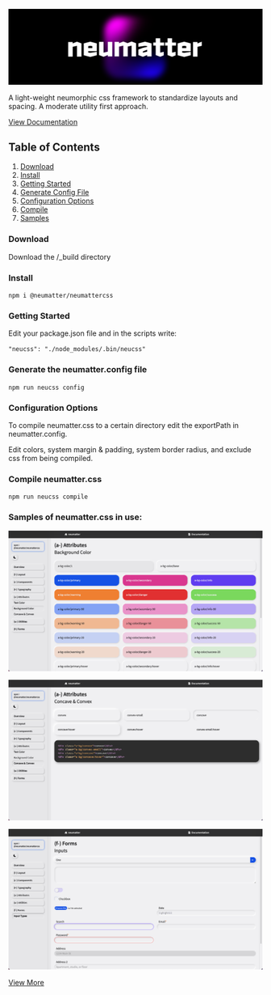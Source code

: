 ![plot](https://github.com/Clyng57/neumatter/raw/main/public/neumatter-logo-blackBG-01.svg)

A light-weight neumorphic css framework to standardize layouts and spacing. 
A moderate utility first approach.

[ View Documentation ](https://neumattercss.com)

## Table of Contents
1. [ Download ](#download) <br />
2. [ Install ](#install) <br />
3. [ Getting Started ](#gettingstarted) <br />
4. [ Generate Config File ](#genconfig) <br />
5. [ Configuration Options ](#config) <br />
6. [ Compile ](#compile) <br />
7. [ Samples ](#samples) <br />

<a name="download"></a>
### Download
Download the /_build directory

<a name="install"></a>
### Install
    
    npm i @neumatter/neumattercss 

<a name="gettingstarted"></a>
### Getting Started
Edit your package.json file and in the scripts write:
    
    "neucss": "./node_modules/.bin/neucss"

<a name="genconfig"></a>
### Generate the neumatter.config file
    
    npm run neucss config

<a name="config"></a>
### Configuration Options
To compile neumatter.css to a certain directory edit the exportPath in neumatter.config.

Edit colors, system margin & padding, system border radius, and exclude css from being compiled.

<a name="compile"></a>
### Compile neumatter.css
    
    npm run neucss compile

<a name="samples"></a>
### Samples of neumatter.css in use:

![plot](https://github.com/Clyng57/neumatter/raw/main/public/neumattercssBGColorPage.png)


![plot](https://github.com/Clyng57/neumatter/raw/main/public/neumattercssConcavePage.png)


![plot](https://github.com/Clyng57/neumatter/raw/main/public/neumattercssFormPage.png)

[ View More ](https://neumattercss.com)

